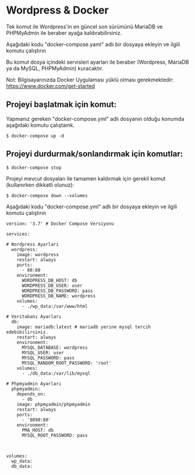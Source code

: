 # Wordpress & Docker


Tek komut ile Wordpress'in en güncel son sürümünü MariaDB ve PHPMyAdmin ile beraber ayağa kaldırabilirsiniz.

Aşağıdaki kodu "docker-compose.yaml" adlı bir dosyaya ekleyin ve ilgili komutu çalıştırın

Bu komut dosya içindeki servisleri ayarları ile beraber  (Wordpress, MariaDB ya da MySQL, PHPMyAdmin) kuracaktır.

Not: Bilgisayarınızda Docker Uygulaması yüklü olması gerekmektedir: https://www.docker.com/get-started


## Projeyi başlatmak için komut: 
Yapmanız gereken "docker-compose.yml" adlı dosyanın olduğu konumda aşağıdaki komutu çalıştamk.
```
$ docker-compose up -d
```
## Projeyi durdurmak/sonlandırmak için komutlar:
```
$ docker-compose stop 
```
Projeyi mevcut dosyaları ile tamamen kaldırmak için gerekli komut (kullanırken dikkatli olunuz):
```
$ docker-compose down --volumes
```

Aşağıdaki kodu "docker-compose.yml" adlı bir dosyaya ekleyin ve ilgili komutu çalıştırın

```
version: '3.7' # Docker Compose Versiyonu

services:

# Wordpress Ayarları
  wordpress:
    image: wordpress
    restart: always
    ports:
      - 80:80
    environment:
      WORDPRESS_DB_HOST: db
      WORDPRESS_DB_USER: user
      WORDPRESS_DB_PASSWORD: pass
      WORDPRESS_DB_NAME: wordpress
    volumes:
      - ./wp_data:/var/www/html

# Veritabanı Ayarları
  db:
    image: mariadb:latest # mariadb yerine mysql tercih edebibilirsiniz.
    restart: always
    environment:
      MYSQL_DATABASE: wordpress
      MYSQL_USER: user
      MYSQL_PASSWORD: pass
      MYSQL_RANDOM_ROOT_PASSWORD: 'root'
    volumes:
      - ./db_data:/var/lib/mysql

# Phpmyadmin Ayarları
  phpmyadmin:
    depends_on:
      - db
    image: phpmyadmin/phpmyadmin
    restart: always
    ports:
      - '8090:80'
    environment:
      PMA_HOST: db
      MYSQL_ROOT_PASSWORD: pass 



volumes:
  wp_data:
  db_data:
```
